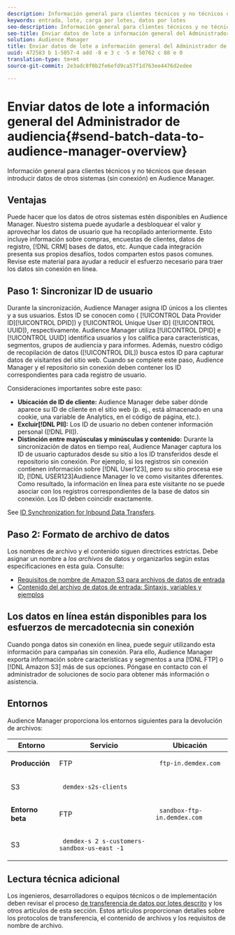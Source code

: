 ```yaml
---
description: Información general para clientes técnicos y no técnicos que desean introducir datos de otros sistemas (sin conexión) en Audience Manager.
keywords: entrada, lote, carga por lotes, datos por lotes
seo-description: Información general para clientes técnicos y no técnicos que desean introducir datos de otros sistemas (sin conexión) en Audience Manager. Para ello, utilice la opción de carga por lotes en Audience Manager.
seo-title: Enviar datos de lote a información general del Administrador de audiencia
solution: Audience Manager
title: Enviar datos de lote a información general del Administrador de audiencia
uuid: 472583 b 1-5057-4 add -8 e 3 c -5 e 50762 c 88 e 0
translation-type: tm+mt
source-git-commit: 2e3adc8f0b2fe6efd9ca57f1d763ee4476d2edee

---
```



# Enviar datos de lote a información general del Administrador de audiencia{#send-batch-data-to-audience-manager-overview}

Información general para clientes técnicos y no técnicos que desean introducir datos de otros sistemas (sin conexión) en Audience Manager.

## Ventajas

<!-- c_offline_to_online.xml -->

Puede hacer que los datos de otros sistemas estén disponibles en Audience Manager. Nuestro sistema puede ayudarle a desbloquear el valor y aprovechar los datos de usuario que ha recopilado anteriormente. Esto incluye información sobre compras, encuestas de clientes, datos de registro, [!DNL CRM] bases de datos, etc. Aunque cada integración presenta sus propios desafíos, todos comparten estos pasos comunes. Revise este material para ayudar a reducir el esfuerzo necesario para traer los datos sin conexión en línea.

## Paso 1: Sincronizar ID de usuario

Durante la sincronización, Audience Manager asigna ID únicos a los clientes y a sus usuarios. Estos ID se conocen como ( [!UICONTROL Data Provider ID][!UICONTROL DPID]) y [!UICONTROL Unique User ID] ([!UICONTROL UUID]), respectivamente. Audience Manager utiliza [!UICONTROL DPID] e [!UICONTROL UUID] identifica usuarios y los califica para características, segmentos, grupos de audiencia y para informes. Además, nuestro código de recopilación de datos ([!UICONTROL DIL]) busca estos ID para capturar datos de visitantes del sitio web. Cuando se complete este paso, Audience Manager y el repositorio sin conexión deben contener los ID correspondientes para cada registro de usuario.

Consideraciones importantes sobre este paso:

* **Ubicación de ID de cliente:** Audience Manager debe saber dónde aparece su ID de cliente en el sitio web (p. ej., está almacenado en una cookie, una variable de Analytics, en el código de página, etc.).
* **Excluir[!DNL PII]:** Los ID de usuario no deben contener información personal ([!DNL PII]).
* **Distinción entre mayúsculas y minúsculas y contenido:** Durante la sincronización de datos en tiempo real, Audience Manager captura los ID de usuario capturados desde su sitio a los ID transferidos desde el repositorio sin conexión. Por ejemplo, si los registros sin conexión contienen información sobre [!DNL User123], pero su sitio procesa ese ID, [!DNL USER123]Audience Manager lo ve como visitantes diferentes. Como resultado, la información en línea para este visitante no se puede asociar con los registros correspondientes de la base de datos sin conexión. Los ID deben coincidir exactamente.

See [ID Synchronization for Inbound Data Transfers](../../../integration/sending-audience-data/batch-data-transfer-explained/id-sync-http.md).

<!-- 

<p> <b>Step 2: Create a Translation File</b> </p> 
<p>A translation file classifies data according to uniform and logical hierarchy. It is a taxonomy that helps you organize information from general categories (e.g., geography) to more precise classifications (e.g., <i>geography > United States > New York</i>). Also, it labels data with to easy to understand names such as "gender=male" or "color=green" instead of with your internal SKUs, abbreviations, or other names. The file lets Audience Manager display this information in a readable, logical manner. You and your data partners must create and share the translation file with Audience Manager before any real-time or server-to-server data transfers can begin. You can update this file on a schedule relevant to your business needs. </p> 
<p>Important considerations about this step: </p> 
<ul id="ul_6A05AECB0BD649B1BF1B34058E9008E2"> 
 <li id="li_39817ED898F14156A77FCAC066FE0968"> <b>Create a comprehensive list:</b> The translation file must include all the possible values that can be passed in on a particular key. For example, if you have category key called "color" and it accepts the values "red," "green," and "blue," the translation file must contain <i>all</i> those elements. </li> 
 <li id="li_19CAD7683BCF45278E2991C1EDBC9903"> <b>Case and content sensitivity:</b> The key-values in the file must match the values actually passed in to Audience Manager from your website. </li> 
</ul> 
<p>See DATA TRANSLATION FILE. </p>

 -->

## Paso 2: Formato de archivo de datos

Los nombres de archivo y el contenido siguen directrices estrictas. Debe asignar un nombre a *los archivos* de datos y organizarlos según estas especificaciones en esta guía. Consulte:

* [Requisitos de nombre de Amazon S3 para archivos de datos de entrada](../../../integration/sending-audience-data/batch-data-transfer-explained/inbound-s3-filenames.md)
* [Contenido del archivo de datos de entrada: Sintaxis, variables y ejemplos](../../../integration/sending-audience-data/batch-data-transfer-explained/inbound-file-contents.md)

## Los datos en línea están disponibles para los esfuerzos de mercadotecnia sin conexión

Cuando ponga datos sin conexión en línea, puede seguir utilizando esta información para campañas sin conexión. Para ello, Audience Manager exporta información sobre características y segmentos a una [!DNL FTP] o [!DNL Amazon S3] más de sus opciones. Póngase en contacto con el administrador de soluciones de socio para obtener más información o asistencia.

## Entornos

Audience Manager proporciona los entornos siguientes para la devolución de archivos:

<table id="table_A61AA64578944B23B5A7355F2A76E882"> 
 <thead> 
  <tr> 
   <th colname="col1" class="entry"> Entorno </th> 
   <th colname="col02" class="entry"> Servicio </th> 
   <th colname="col2" class="entry"> Ubicación </th> 
  </tr> 
 </thead>
 <tbody> 
  <tr> 
   <td colname="col1" morerows="1"> <b>Producción</b> </td> 
   <td colname="col02"> FTP </td> 
   <td colname="col2"> <p> <code> ftp-in.demdex.com</code> </p> </td> 
  </tr> 
  <tr> 
   <td colname="col02"> S3 </td> 
   <td colname="col2"> <p> <code> demdex-s2s-clients</code> </p> </td> 
  </tr> 
  <tr> 
   <td colname="col1" morerows="1"> <b>Entorno beta</b> </td> 
   <td colname="col02"> FTP </td> 
   <td colname="col2"> <p><code> sandbox-ftp-in.demdex.com</code> </p> </td> 
  </tr> 
  <tr> 
   <td colname="col02"> S3 </td> 
   <td colname="col2"> <p> <code> demdex-s 2 s-customers-sandbox-us-east -1</code> </p> </td> 
  </tr> 
 </tbody> 
</table>

## Lectura técnica adicional

Los ingenieros, desarrolladores o equipos técnicos o de implementación deben revisar el proceso [de transferencia de datos por lotes descrito](../../../integration/sending-audience-data/batch-data-transfer-explained/batch-data-transfer-explained.md) y los otros artículos de esta sección. Estos artículos proporcionan detalles sobre los protocolos de transferencia, el contenido de archivos y los requisitos de nombre de archivo.